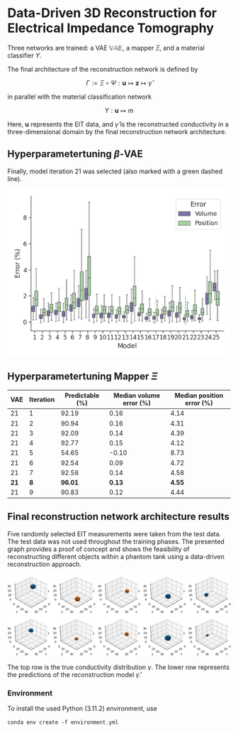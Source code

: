 # Data-Driven 3D Reconstruction for Electrical Impedance Tomography

Three networks are trained: a VAE $\mathbb{VAE}$, a mapper $\Xi$, and a material classifier $\Upsilon$.

The final architecture of the reconstruction network is defined by

$$
\Gamma := \Xi \circ \Psi : \mathbf{u} \mapsto \mathbf{z} \mapsto \hat{\gamma}
$$

in parallel with the material classification network

$$
\Upsilon : \mathbf{u} \mapsto m
$$

Here, $\mathbf{u}$ represents the EIT data, and $\hat{\gamma}$ is the reconstructed conductivity in a three-dimensional domain by the final reconstruction network architecture.

## Hyperparametertuning $\beta$-VAE

Finally, model iteration 21 was selected (also marked with a green dashed line).

<div style="text-align: center;">
<img src="images/vae_hpt.png" alt="Last 25 VAE hyperparameter tunings with accuracy history of position and volume error (1.5 whisker rule). The three dashed lines mark the three best VAEs, with model 21 being the best." width="600"/>
</div>


## Hyperparametertuning Mapper $\Xi$


| **VAE** | **Iteration** | **Predictable (%)** | **Median volume error (%)** | **Median position error (%)** |
|---------|---------------|---------------------|-----------------------------|-------------------------------|
| 21      | 1             | 92.19               | 0.16                        | 4.14                          |
| 21      | 2             | 90.94               | 0.16                        | 4.31                          |
| 21      | 3             | 92.09               | 0.14                        | 4.39                          |
| 21      | 4             | 92.77               | 0.15                        | 4.12                          |
| 21      | 5             | 54.65               | -0.10                       | 8.73                          |
| 21      | 6             | 92.54               | 0.09                        | 4.72                          |
| 21      | 7             | 92.58               | 0.14                        | 4.58                          |
| **21**  | **8**         | **96.01**           | **0.13**                    | **4.55**                      |
| 21      | 9             | 90.83               | 0.12                        | 4.44                          |


## Final reconstruction network architecture results

Five randomly selected EIT measurements were taken from the test data. The test data was not used throughout the training phases.
The presented graph provides a proof of concept and shows the feasibility of reconstructing different objects within a phantom tank using a data-driven reconstruction approach.

<div style="text-align: center;">
<img src="images/predicted_test_data_results.png"/>
</div>

The top row is the true conductivity distribution $\gamma$. The lower row represents the predictions of the reconstruction model $\hat{\gamma}$.

### Environment

To install the used Python (3.11.2) environment, use

    conda env create -f environment.yml
